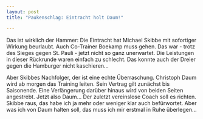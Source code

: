 ```yaml
---
layout: post
title: "Paukenschlag: Eintracht holt Daum!"

---
```


Das ist wirklich der Hammer: Die Eintracht hat Michael Skibbe mit sofortiger Wirkung beurlaubt. Auch Co-Trainer Boekamp muss gehen. Das war - trotz des Sieges gegen St. Pauli - jetzt nicht so ganz unerwartet. Die Leistungen in dieser Rückrunde waren einfach zu schlecht. Das konnte auch der Dreier gegen die Hamburger nicht kaschieren...

Aber Skibbes Nachfolger, der ist eine echte Überraschung. Christoph Daum wird ab morgen das Training leiten. Sein Vertrag gilt zunächst bis Saisonende. Eine Verlängerung darüber hinaus wird von beiden Seiten angestrebt. Jetzt also Daum... Der zuletzt vereinslose Coach soll es richten. Skibbe raus, das habe ich ja mehr oder weniger klar auch befürwortet. Aber was ich von Daum halten soll, das muss ich mir erstmal in Ruhe überlegen...

